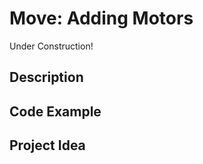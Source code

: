 # Move:   Adding Motors

<!-- Write here -->

Under Construction!

## Description

<!-- Write here -->

## Code Example

<!-- Write here -->

## Project Idea

<!-- Write here -->


